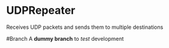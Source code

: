 # UDPRepeater
Receives UDP packets and sends them to multiple destinations

#Branch
A **dummy branch** to *test* development
